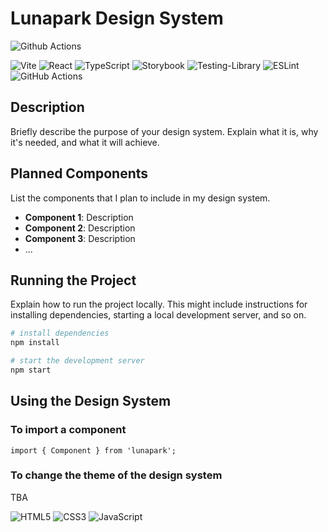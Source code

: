# Lunapark Design System

![Github Actions](https://github.com/mokhniuk/lunapark/actions/workflows/node.js.yml/badge.svg?branch=main)

![Vite](https://img.shields.io/badge/vite-%23646CFF.svg?style=for-the-badge&logo=vite&logoColor=white)
![React](https://img.shields.io/badge/react-%2320232a.svg?style=for-the-badge&logo=react&logoColor=%2361DAFB)
![TypeScript](https://img.shields.io/badge/typescript-%23007ACC.svg?style=for-the-badge&logo=typescript&logoColor=white)
![Storybook](https://img.shields.io/badge/-Storybook-FF4785?style=for-the-badge&logo=storybook&logoColor=white)
![Testing-Library](https://img.shields.io/badge/-TestingLibrary-%23E33332?style=for-the-badge&logo=testing-library&logoColor=white)
![ESLint](https://img.shields.io/badge/ESLint-4B3263?style=for-the-badge&logo=eslint&logoColor=white)
![GitHub Actions](https://img.shields.io/badge/github%20actions-%232671E5.svg?style=for-the-badge&logo=githubactions&logoColor=white)


## Description

Briefly describe the purpose of your design system. Explain what it is, why it's needed, and what it will achieve.

## Planned Components

List the components that I plan to include in my design system.

- **Component 1**: Description
- **Component 2**: Description
- **Component 3**: Description
- ...

## Running the Project

Explain how to run the project locally. This might include instructions for installing dependencies, starting a local development server, and so on.

```bash
# install dependencies
npm install

# start the development server
npm start
```

## Using the Design System

<!-- "lunapark": "npm:@mokhniuk/lunapark", -->

### To import a component

```
import { Component } from 'lunapark';
```

### To change the theme of the design system

TBA


![HTML5](https://img.shields.io/badge/html5-%23E34F26.svg?style=for-the-badge&logo=html5&logoColor=white)
![CSS3](https://img.shields.io/badge/css3-%231572B6.svg?style=for-the-badge&logo=css3&logoColor=white)
![JavaScript](https://img.shields.io/badge/javascript-%23323330.svg?style=for-the-badge&logo=javascript&logoColor=%23F7DF1E)
